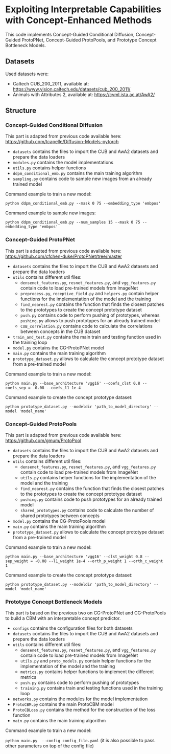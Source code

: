 # Exploiting Interpretable Capabilities with Concept-Enhanced Methods

This code implements Concept-Guided Conditional Diffusion, Concept-Guided ProtoPNet, Concept-Guided ProtoPools, and Prototype Concept Bottleneck Models.

## Datasets

Used datasets were:
* Caltech CUB_200_2011, available at: https://www.vision.caltech.edu/datasets/cub_200_2011/
* Animals with Attributes 2, available at: https://cvml.ista.ac.at/AwA2/

## Structure

### Concept-Guided Conditional Diffusion

This part is adapted from previous code available here: https://github.com/tcapelle/Diffusion-Models-pytorch

* `datasets` contains the files to import the CUB and AwA2 datasets and prepare the data loaders
* `modules.py` contains the model implementations
* `utils.py` contains helper functions
* `ddpm_conditional_emb.py` contains the main training algorithm
* `sampling.py` contains code to sample new images from an already trained model

Command example to train a new model:

`python ddpm_conditional_emb.py --mask 0 75 --embedding_type 'embpos'`

Command example to sample new images: 

`python ddpm_conditional_emb.py --num_samples 15 --mask 0 75 --embedding_type 'embpos'`

### Concept-Guided ProtoPNet

This part is adapted from previous code available here: https://github.com/cfchen-duke/ProtoPNet/tree/master

* `datasets` contains the files to import the CUB and AwA2 datasets and prepare the data loaders
* `utils` contains different util files:
  * `densenet_features.py`, `resnet_features.py`, and `vgg_features.py` contain code to load pre-trained models from ImageNet
  * `preprocess.py`, `receptive_field.py` and `helpers.py` contain helper functions for the implementation of the model and the training
  * `find_nearest.py` contains the function that finds the closest patches to the prototypes to create the concept prototype dataset
  * `push.py` contains code to perform pushing of prototypes, whereas `pushing.py` allows to push prototypes for an already trained model
  * `CUB_correlation.py` contains code to calculate the correlations between concepts in the CUB dataset
* `train_and_test.py` contains the main train and testing function used in the training loop
* `model.py` contains the CG-ProtoPNet model
* `main.py` contains the main training algorithm
* `prototype_dataset.py` allows to calculate the concept prototype dataset from a pre-trained model

Command example to train a new model: 

`python main.py --base_architecture 'vgg16' --coefs_clst 0.8 --coefs_sep = -0.08 --coefs_l1 1e-4`

Command example to create the concept prototype dataset: 

`python prototype_dataset.py --modeldir 'path_to_model_directory' --model 'model_name'`

### Concept-Guided ProtoPools

This part is adapted from previous code available here: https://github.com/gmum/ProtoPool

* `datasets` contains the files to import the CUB and AwA2 datasets and prepare the data loaders
* `utils` contains different util files:
  * `densenet_features.py`, `resnet_features.py`, and `vgg_features.py` contain code to load pre-trained models from ImageNet
  * `utils.py` contains helper functions for the implementation of the model and the training
  * `find_nearest.py` contains the function that finds the closest patches to the prototypes to create the concept prototype dataset
  * `pushing.py` contains code to push prototypes for an already trained model
  * `shared_prototypes.py` contains code to calculate the number of shared prototypes between concepts
* `model.py` contains the CG-ProtoPools model
* `main.py` contains the main training algorithm
* `prototype_dataset.py` allows to calculate the concept prototype dataset from a pre-trained model

Command example to train a new model: 

`python main.py --base_architecture 'vgg16' --clst_weight 0.8 --sep_weight = -0.08 --l1_weight 1e-4 --orth_p_weight 1 --orth_c_weight 1`

Command example to create the concept prototype dataset: 

`python prototype_dataset.py --modeldir 'path_to_model_directory' --model 'model_name'`

### Prototype Concept Bottleneck Models

This part is based on the previous two on CG-ProtoPNet and CG-ProtoPools to build a CBM with an interpretable concept predictor.

* `configs` contains the configuration files for both datasets
* `datasets` contains the files to import the CUB and AwA2 datasets and prepare the data loaders
* `utils` contains different util files:
  * `densenet_features.py`, `resnet_features.py`, and `vgg_features.py` contain code to load pre-trained models from ImageNet
  * `utils.py` and `proto_models.py` contain helper functions for the implementation of the model and the training
  * `metrics.py` contains helper functions to implement the different metrics
  * `push.py` contains code to perform pushing of prototypes
  * `training.py` contains train and testing functions used in the training loop
* `networks.py` contains the modules for the model implementation
* `ProtoCBM.py` contains the main ProtoCBM model
* `ProtoCBLoss.py` contains the method for the construction of the loss function
* `main.py` contains the main training algorithm
 
Command example to train a new model: 

`python main.py  --config config_file.yaml` (it is also possible to pass other parameters on top of the config file)

